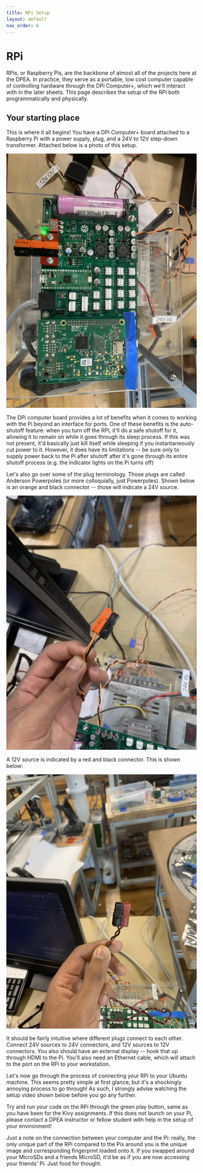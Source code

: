 ```yaml
---
title: RPi Setup
layout: default
nav_order: 6
---
```

# RPi 
RPis, or Raspberry Pis, are the backbone of almost all of the projects here at the DPEA. In practice, they serve as a portable, low cost computer capable of controlling hardware through the DPi Computer+, which we'll interact with in the later sheets. This page describes the setup of the RPi both programmatically and physically. 

## Your starting place
This is where it all begins! You have a DPi Computer+ board attached to a Raspberry Pi with a power supply, plug, and a 24V to 12V step-down transformer. Attached below is a photo of this setup.

![alt text](../assets/Images/dpi.jpg)

The DPi computer board provides a lot of benefits when it comes to working with the Pi beyond an interface for ports. One of these benefits is the auto-shutoff feature: when you turn off the RPi, it'll do a safe shutoff for it, allowing it to remain on while it goes through its sleep process. If this was not present, it'd basically just kill itself while sleeping if you instantaneously cut power to it. However, it does have its limitations -- be sure only to supply power back to the Pi after shutoff after it's gone through its entire shutoff process (e.g. the indicator lights on the Pi turns off)

Let's also go over some of the plug terminology. Those plugs are called Anderson Powerpoles (or more colloquially, just Powerpoles). Shown below is an orange and black connector -- those will indicate a 24V source. 

![alt text](../assets/Images/24V.jpg) 

A 12V source is indicated by a red and black connector. This is shown below: 

![alt text](../assets/Images/12V.jpg)

It should be fairly intuitive where different plugs connect to each other. Connect 24V sources to 24V connectors, and 12V sources to 12V connectors. You also should have an external display -- hook that up through HDMI to the Pi. You'll also need an Ethernet cable, which will attach to the port on the RPi to your workstation.

Let's now go through the process of connecting your RPi to your Ubuntu machine. This seems pretty simple at first glance, but it's a shockingly annoying process to go through! As such, I strongly advise watching the setup video shown below before you go any further. 

Try and run your code on the RPi through the green play button, same as you have been for the Kivy assignments. If this does not launch on your Pi, please contact a DPEA instructor or fellow student with help in the setup of your environment!

Just a note on the connection between your computer and the Pi: really, the only unique part of the RPi compared to the Pis around you is the unique image and corresponding fingerprint loaded onto it. If you swapped around your MicroSDs and a friends MicroSD, it'd be as if you are now accessing your friends' Pi. Just food for thought. 

